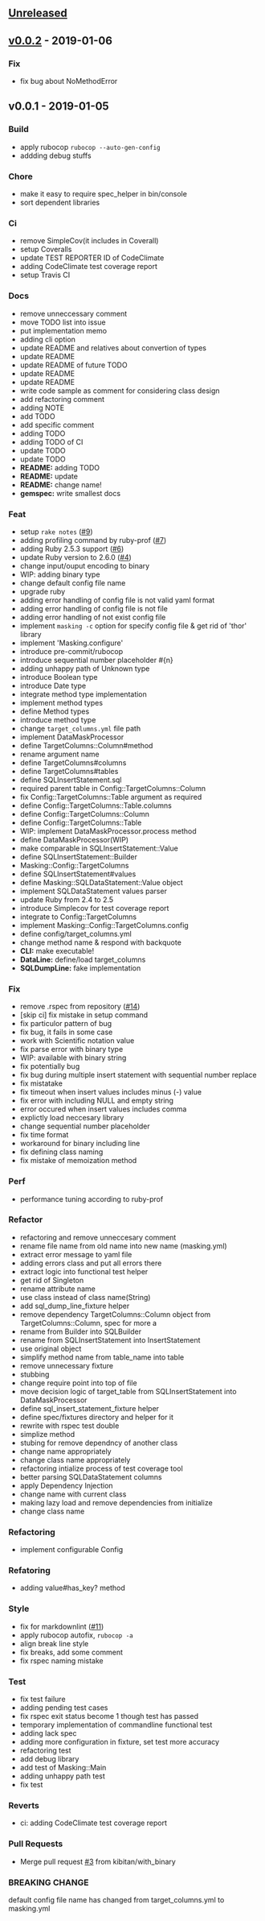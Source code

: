 <a name="unreleased"></a>
## [Unreleased]


<a name="v0.0.2"></a>
## [v0.0.2] - 2019-01-06
### Fix
- fix bug about NoMethodError


<a name="v0.0.1"></a>
## v0.0.1 - 2019-01-05
### Build
- apply rubocop `rubocop --auto-gen-config`
- addding debug stuffs

### Chore
- make it easy to require spec_helper in bin/console
- sort dependent libraries

### Ci
- remove SimpleCov(it includes in Coverall)
- setup Coveralls
- update TEST REPORTER ID of CodeClimate
- adding CodeClimate test coverage report
- setup Travis CI

### Docs
- remove unneccessary comment
- move TODO list into issue
- put implementation memo
- adding cli option
- update README and relatives about convertion of types
- update README
- update README of future TODO
- update README
- update README
- write code sample as comment for considering class design
- add refactoring comment
- adding NOTE
- add TODO
- add specific comment
- adding TODO
- adding TODO of CI
- update TODO
- update TODO
- **README:** adding TODO
- **README:** update
- **README:** change name!
- **gemspec:** write smallest docs

### Feat
- setup `rake notes` ([#9](y/issues/9))
- adding profiling command by ruby-prof ([#7](y/issues/7))
- adding Ruby 2.5.3 support ([#6](y/issues/6))
- update Ruby version to 2.6.0 ([#4](y/issues/4))
- change input/ouput encoding to binary
- WIP: adding binary type
- change default config file name
- upgrade ruby
- adding error handling of config file is not valid yaml format
- adding error handling of config file is not file
- adding error handling of not exist config file
- implement `masking -c` option for specify config file & get rid of 'thor' library
- implement 'Masking.configure'
- introduce pre-commit/rubocop
- introduce sequential number placeholder #{n}
- adding unhappy path of Unknown type
- introduce Boolean type
- introduce Date type
- integrate method type implementation
- implement method types
- define Method types
- introduce method type
- change `target_columns.yml` file path
- implement DataMaskProcessor
- define TargetColumns::Column#method
- rename argument name
- define TargetColumns#columns
- define TargetColumns#tables
- define SQLInsertStatement.sql
- required parent table in Config::TargetColumns::Column
- fix Config::TargetColumns::Table argument as required
- define Config::TargetColumns::Table.columns
- define Config::TargetColumns::Column
- define Config::TargetColumns::Table
- WIP: implement DataMaskProcessor.process method
- define DataMaskProcessor(WIP)
- make comparable in SQLInsertStatement::Value
- define SQLInsertStatement::Builder
- Masking::Config::TargetColumns
- define SQLInsertStatement#values
- define Masking::SQLDataStatement::Value object
- implement SQLDataStatement values parser
- update Ruby from 2.4 to 2.5
- introduce Simplecov for test coverage report
- integrate to Config::TargetColumns
- implement Masking::Config::TargetColumns.config
- define config/target_columns.yml
- change method name & respond with backquote
- **CLI:** make executable!
- **DataLine:** define/load target_columns
- **SQLDumpLine:** fake implementation

### Fix
- remove .rspec from repository ([#14](y/issues/14))
- [skip ci] fix mistake in setup command
- fix particulor pattern of bug
- fix bug, it fails in some case
- work with Scientific notation value
- fix parse error with binary type
- WIP: available with binary string
- fix potentially bug
- fix bug during multiple insert statement with sequential number replace
- fix mistatake
- fix timeout when insert values includes minus (-) value
- fix error with including NULL and empty string
- error occured when insert values includes comma
- explictly load neccesary library
- change sequential number placeholder
- fix time format
- workaround for binary including line
- fix defining class naming
- fix mistake of memoization method

### Perf
- performance tuning according to ruby-prof

### Refactor
- refactoring and remove unneccesary comment
- rename file name from old name into new name (masking.yml)
- extract error message to yaml file
- adding errors class and put all errors there
- extract logic into functional test helper
- get rid of Singleton
- rename attribute name
- use class instead of class name(String)
- add sql_dump_line_fixture helper
- remove dependency TargetColumns::Column object from TargetColumns::Column, spec for more a
- rename from Builder into SQLBuilder
- rename from SQLInsertStatement into InsertStatement
- use original object
- simplify method name from table_name into table
- remove unnecessary fixture
- stubbing
- change require point into top of file
- move decision logic of target_table from SQLInsertStatement into DataMaskProcessor
- define sql_insert_statement_fixture helper
- define spec/fixtures directory and helper for it
- rewrite with rspec test double
- simplize method
- stubing for remove dependncy of another class
- change name appropriately
- change class name appropriately
- refactoring intialize process of test coverage tool
- better parsing SQLDataStatement columns
- apply Dependency Injection
- change name with current class
- making lazy load and remove dependencies from initialize
- change class name

### Refactoring
- implement configurable Config

### Refatoring
- adding value#has_key? method

### Style
- fix for markdownlint ([#11](y/issues/11))
- apply rubocop autofix, `rubocop -a`
- align break line style
- fix breaks, add some comment
- fix rspec naming mistake

### Test
- fix test failure
- adding pending test cases
- fix rspec exit status become 1 though test has passed
- temporary implementation of commandline functional test
- adding lack spec
- adding more configuration in fixture, set test more accuracy
- refactoring test
- add debug library
- add test of Masking::Main
- adding unhappy path test
- fix test

### Reverts
- ci: adding CodeClimate test coverage report

### Pull Requests
- Merge pull request [#3](y/issues/3) from kibitan/with_binary

### BREAKING CHANGE

default config file name has changed from target_columns.yml to masking.yml


[Unreleased]: y/compare/v0.0.2...HEAD
[v0.0.2]: y/compare/v0.0.1...v0.0.2
